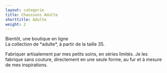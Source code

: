 ```yaml
---
layout: categorie
title: Chaussons Adulte
shorttitle: Adulte
weight: 2
---
```

<div class="centered">Bientôt, une boutique en ligne</div>
La collection de *adulte*, à partir de la taille 35. 

Fabriquer artisalement par mes petits soins, en séries limités. Je les fabrique sans couture, directement en une seule forme, au fur et à mesure de mes inspirations.